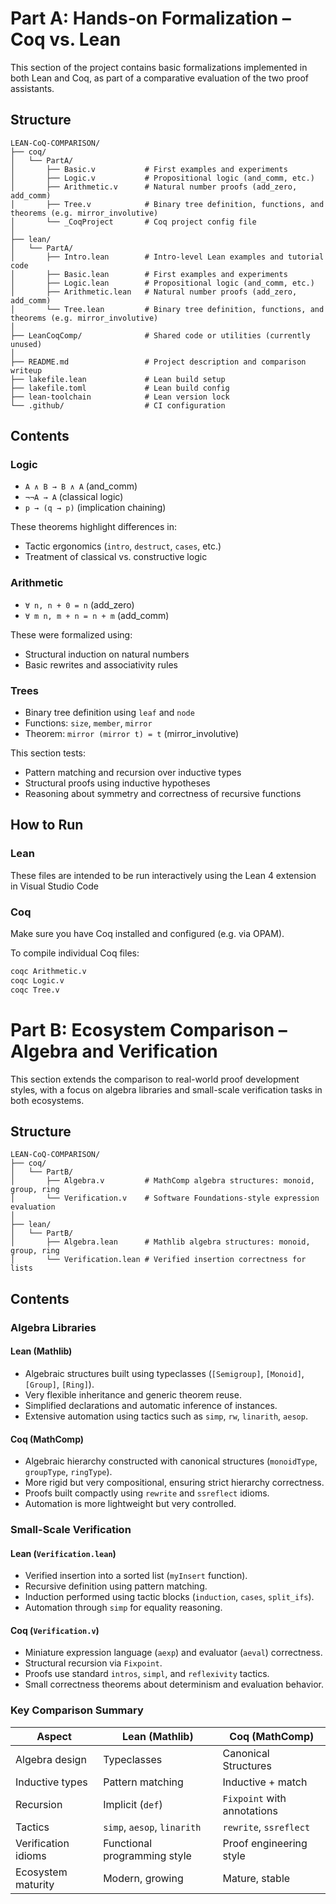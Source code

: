 # Part A: Hands-on Formalization – Coq vs. Lean

This section of the project contains basic formalizations implemented in both Lean and Coq, as part of a comparative evaluation of the two proof assistants.

## Structure
```text
LEAN-CoQ-COMPARISON/
├── coq/
│   └── PartA/
│       ├── Basic.v           # First examples and experiments
│       ├── Logic.v           # Propositional logic (and_comm, etc.)
│       ├── Arithmetic.v      # Natural number proofs (add_zero, add_comm)
│       ├── Tree.v            # Binary tree definition, functions, and theorems (e.g. mirror_involutive)
│       └── _CoqProject       # Coq project config file
│
├── lean/
│   └── PartA/
│       ├── Intro.lean        # Intro-level Lean examples and tutorial code
│       ├── Basic.lean        # First examples and experiments
│       ├── Logic.lean        # Propositional logic (and_comm, etc.)
│       ├── Arithmetic.lean   # Natural number proofs (add_zero, add_comm)
│       └── Tree.lean         # Binary tree definition, functions, and theorems (e.g. mirror_involutive)
│
├── LeanCoqComp/              # Shared code or utilities (currently unused)
│
├── README.md                 # Project description and comparison writeup
├── lakefile.lean             # Lean build setup
├── lakefile.toml             # Lean build config
├── lean-toolchain            # Lean version lock
└── .github/                  # CI configuration
```

## Contents

### Logic

- `A ∧ B → B ∧ A` (and_comm)
- `¬¬A → A` (classical logic)
- `p → (q → p)` (implication chaining)

These theorems highlight differences in:
- Tactic ergonomics (`intro`, `destruct`, `cases`, etc.)
- Treatment of classical vs. constructive logic

### Arithmetic

- `∀ n, n + 0 = n` (add_zero)
- `∀ m n, m + n = n + m` (add_comm)

These were formalized using:
- Structural induction on natural numbers
- Basic rewrites and associativity rules

### Trees

- Binary tree definition using `leaf` and `node`
- Functions: `size`, `member`, `mirror`
- Theorem: `mirror (mirror t) = t` (mirror_involutive)

This section tests:
- Pattern matching and recursion over inductive types
- Structural proofs using inductive hypotheses
- Reasoning about symmetry and correctness of recursive functions

## How to Run

### Lean

These files are intended to be run interactively using the Lean 4 extension in Visual Studio Code

### Coq

Make sure you have Coq installed and configured (e.g. via OPAM).

To compile individual Coq files:

```bash
coqc Arithmetic.v
coqc Logic.v
coqc Tree.v
```
# Part B: Ecosystem Comparison – Algebra and Verification

This section extends the comparison to real-world proof development styles, with a focus on algebra libraries and small-scale verification tasks in both ecosystems.

## Structure
```text
LEAN-CoQ-COMPARISON/
├── coq/
│   └── PartB/
│       ├── Algebra.v         # MathComp algebra structures: monoid, group, ring
│       └── Verification.v    # Software Foundations-style expression evaluation
│
├── lean/
│   └── PartB/
│       ├── Algebra.lean      # Mathlib algebra structures: monoid, group, ring
│       └── Verification.lean # Verified insertion correctness for lists

```

## Contents

### Algebra Libraries

#### Lean (Mathlib)

- Algebraic structures built using typeclasses (`[Semigroup]`, `[Monoid]`, `[Group]`, `[Ring]`).
- Very flexible inheritance and generic theorem reuse.
- Simplified declarations and automatic inference of instances.
- Extensive automation using tactics such as `simp`, `rw`, `linarith`, `aesop`.

#### Coq (MathComp)

- Algebraic hierarchy constructed with canonical structures (`monoidType`, `groupType`, `ringType`).
- More rigid but very compositional, ensuring strict hierarchy correctness.
- Proofs built compactly using `rewrite` and `ssreflect` idioms.
- Automation is more lightweight but very controlled.

### Small-Scale Verification

#### Lean (`Verification.lean`)

- Verified insertion into a sorted list (`myInsert` function).
- Recursive definition using pattern matching.
- Induction performed using tactic blocks (`induction`, `cases`, `split_ifs`).
- Automation through `simp` for equality reasoning.

#### Coq (`Verification.v`)

- Miniature expression language (`aexp`) and evaluator (`aeval`) correctness.
- Structural recursion via `Fixpoint`.
- Proofs use standard `intros`, `simpl`, and `reflexivity` tactics.
- Small correctness theorems about determinism and evaluation behavior.

### Key Comparison Summary

| Aspect | Lean (Mathlib) | Coq (MathComp) |
|--------|----------------|----------------|
| Algebra design | Typeclasses | Canonical Structures |
| Inductive types | Pattern matching | Inductive + match |
| Recursion | Implicit (`def`) | `Fixpoint` with annotations |
| Tactics | `simp`, `aesop`, `linarith` | `rewrite`, `ssreflect` |
| Verification idioms | Functional programming style | Proof engineering style |
| Ecosystem maturity | Modern, growing | Mature, stable |
